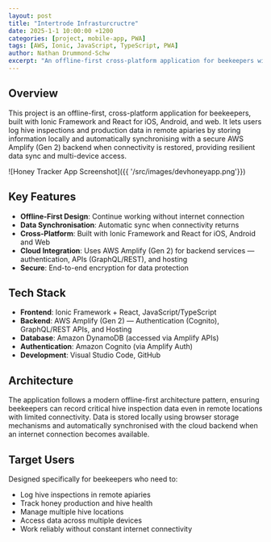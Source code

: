 ```yaml
---
layout: post
title: "Intertrode Infrasturcructre"
date: 2025-1-1 10:00:00 +1200
categories: [project, mobile-app, PWA]
tags: [AWS, Ionic, JavaScript, TypeScript, PWA]
author: Nathan Drummond-Schw
excerpt: "An offline-first cross-platform application for beekeepers with resilient data synchronisation capabilities, built with Ionic Framework and React."
---
```


## Overview

This project is an offline-first, cross-platform application for beekeepers, built with Ionic Framework and React for iOS, Android, and web. It lets users log hive inspections and production data in remote apiaries by storing information locally and automatically synchronising with a secure AWS Amplify (Gen 2) backend when connectivity is restored, providing resilient data sync and multi-device access.

![Honey Tracker App Screenshot]({{ '/src/images/devhoneyapp.png'}})




##  Key Features

- **Offline-First Design**: Continue working without internet connection
- **Data Synchronisation**: Automatic sync when connectivity returns
- **Cross-Platform**: Built with Ionic Framework and React for iOS, Android and Web
- **Cloud Integration**: Uses AWS Amplify (Gen 2) for backend services — authentication, APIs (GraphQL/REST), and hosting
- **Secure**: End-to-end encryption for data protection

## Tech Stack

- **Frontend**: Ionic Framework + React, JavaScript/TypeScript
- **Backend**: AWS Amplify (Gen 2) — Authentication (Cognito), GraphQL/REST APIs, and Hosting
- **Database**: Amazon DynamoDB (accessed via Amplify APIs)
- **Authentication**: Amazon Cognito (via Amplify Auth)
- **Development**: Visual Studio Code, GitHub

## Architecture

The application follows a modern offline-first architecture pattern, ensuring beekeepers can record critical hive inspection data even in remote locations with limited connectivity. Data is stored locally using browser storage mechanisms and automatically synchronised with the cloud backend when an internet connection becomes available.

## Target Users

Designed specifically for beekeepers who need to:
- Log hive inspections in remote apiaries
- Track honey production and hive health
- Manage multiple hive locations
- Access data across multiple devices
- Work reliably without constant internet connectivity
